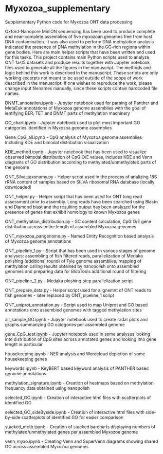 # Myxozoa_supplementary
Supplementary Python code for Myxozoa ONT data processing

Oxford-Nanopore MinION sequencing has been used to produce complete and near-complete assemblies of five myxozoan genomes free from host DNA contamination. It was also used to perform DNA methylation analysis indicated the presence of DNA methylation in the GC-rich regions within gene bodies. Here are main helper scripts that have been written and used for this tasks. This project contains main Python scripts used to analyze ONT fast5 datasets and produce results together with Jupyter notebook files used to generate all the figures in the manuscript. The methods and logic behind this work is described in the manuscript. These scripts are only working excerpts not meant to be used outside of the scope of work described in the manuscript. If one wishes to reproduce the work, please change input filenames manually, since these scripts contain hardcoded file names.

DNMT_annotation.ipynb - Jupyter notebook used for parsing of Panther and MetaEuk annotations of Myxozoa genome assemblies with the goal of ientifying BER, TET and DNMT parts of methylation machinery

GO_chart.ipynb - Jupyter notebook used to plot most important GO categories identified in Myxozoa genome assemblies

Gene_CpG_all.ipynb - CpG analysis of Myxozoa genome assemblies including KDE and bimodal distribution visualization

KDE_method.ipynb - Jupyter notebook that has been used to visualize observed bimodal distribution of CpG O/E values, includes KDE and Venn diagrams of GO distribution according to methylated/unmethylated parts of the genome

ONT_Silva_taxonomy.py - Helper script used in the process of analizing 18S rRNA content of samples based on SILVA ribosomal RNA database (locally downloaded)

ONT_helper.py - Helper script that has been used for ONT long read assessment prior to assembly. Long reads have been searched using Blastn and Diamond blast and the resulting output has been analyzed for the presence of genes that exhibit homology to known Myxozoa genes

ONT_methylation_distribution.py - GC content calculation, CpG O/E gene distribution across entire length of assembled Myxozoa genomes

ONT_myxozoa_pangenome.py - Named Entity Recognition based analysis of Myxozoa genome annotations

ONT_pipeline_1.py - Script that has been used in various stages of genome analyses: assembling of fish filtered reads, parallelization of Medaka polishing (additional round) of Fyle genome assemblies, mapping of methylation calling results obtained by nanopolish onto assembled genomes and preparing data for BlobTools additional round of filtering

ONT_pipeline_2.py - Medaka ploshing step parallelization script

ONT_prepare_data.py - Helper script used for alignemnt of ONT reads to fish genomes - later replaced by ONT_pipeline_1 script

ONT_uniprot_annotation.py - Script used to map Uniprot and GO based annotations onto assembled genomes with tagged methylation sites

all_sample_GO.ipynb - Jupyter notebook used to create radar plots and graphs summarizing GO categories per assembled genome

gene_CpG_test.ipynb - Jupyter notebook used in some analyses looking into distribution of CpG sites across annotated genes and looking itno gene lenght in particular

housekeeping.ipynb - NER analysis and Wordcloud depiction of some housekeeping genes

keywords.ipynb - KeyBERT based keyword analysis of PANTHER based genome annotations

methylation_signature.ipynb - Creation of heatmaps based on methylation frequancy data obtained using nanopolish

selected_GO.ipynb - Creation of interactive html files with scatterplots of identified GO

selected_GO_sideByside.ipynb - Creation of interactive html files with side-by-side scatterplots of identified GO for easier comparison

stacked_meth.ipynb - Creation of stacked barcharts displaying numbers of methylated/unmethylated genes per assembled Myxozoa genome

venn_myxo.ipynb - Creating Venn and SuperVenn diagrams showing shared GO across assembled Myxozoa genomes 
